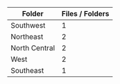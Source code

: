 | Folder        |   Files / Folders |
|---------------|-------------------|
| Southwest     |                 1 |
| Northeast     |                 2 |
| North Central |                 2 |
| West          |                 2 |
| Southeast     |                 1 |